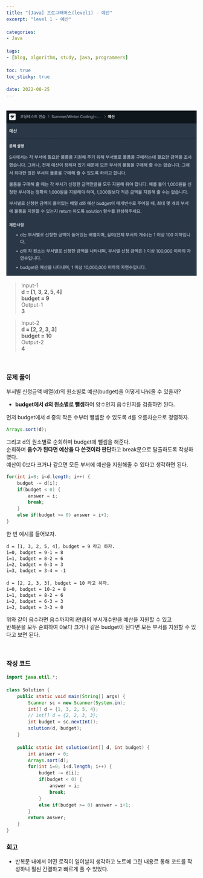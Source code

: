 ```yaml
--- 
title: "[Java] 프로그래머스(level1) - 예산" 
excerpt: "level 1 - 예산" 

categories: 
- Java

tags: 
- [blog, algorithm, study, java, programmers]

toc: true
toc_sticky: true

date: 2022-08-25
--- 
```


<br>

<center><img src="/assets/images/programmers/20220825_01.png" width="600"></center>

> Input-1 <br>
**d = [1, 3, 2, 5, 4]** <br>
**budget = 9** <br>
> Output-1 <br>
**3**

> Input-2 <br>
**d = [2, 2, 3, 3]** <br>
**budget = 10** <br>
> Output-2 <br>
**4**

<br>

### 문제 풀이
부서별 신청금액 배열(d)의 원소별로 예산(budget)을 어떻게 나눠줄 수 있을까?
- **budget에서 d의 원소별로 뺼셈**하여 양수인지 음수인지를 검증하면 된다.

먼저 budget에서 d 중의 작은 수부터 뺼셈할 수 있도록 d를 오름차순으로 정렬하자.

```java
Arrays.sort(d);
```

그리고 d의 원소별로 순회하며 budget에 뺄셈을 해준다. <br>
순회하며 **음수가 된다면 예산을 다 쓴것이라 판단**하고 break문으로 탈출하도록 작성하였다. <br>
예산이 0보다 크거나 같으면 모든 부서에 예산을 지원해줄 수 있다고 생각하면 된다.

```java
for(int i=0; i<d.length; i++) {
    budget -= d[i];
    if(budget < 0) {
        answer = i; 
        break;
    }
    else if(budget >= 0) answer = i+1;
}
```

한 번 예시를 들어보자.

```
d = [1, 3, 2, 5, 4], budget = 9 라고 하자.
i=0, budget = 9-1 = 8
i=1, budget = 8-2 = 6
i=2, budget = 6-3 = 3
i=3, budget = 3-4 = -1 

d = [2, 2, 3, 3], budget = 10 라고 하자.
i=0, budget = 10-2 = 8
i=1, budget = 8-2 = 6
i=2, budget = 6-3 = 3
i=3, budget = 3-3 = 0
```

위와 같이 음수라면 음수까지의 i만큼의 부서개수만큼 예산을 지원할 수 있고 <br>
반복문을 모두 순회하여 0보다 크거나 같은 budget이 된다면 모든 부서를 지원할 수 있다고 보면 된다.


<br>

### 작성 코드
```java
import java.util.*;

class Solution {
    public static void main(String[] args) {
        Scanner sc = new Scanner(System.in);
        int[] d = {1, 3, 2, 5, 4};
        // int[] d = {2, 2, 3, 3};
        int budget = sc.nextInt();
        solution(d, budget);
    }

    public static int solution(int[] d, int budget) {
        int answer = 0;
        Arrays.sort(d);
        for(int i=0; i<d.length; i++) {
            budget -= d[i];
            if(budget < 0) {
                answer = i; 
                break;
            }
            else if(budget >= 0) answer = i+1;
        }
        return answer;
    }
}
```

### 회고
- 반복문 내에서 어떤 로직이 일이날지 생각하고 노트에 그린 내용르 통해 코드를 작성하니 훨씬 간결하고 빠르게 풀 수 있었다.